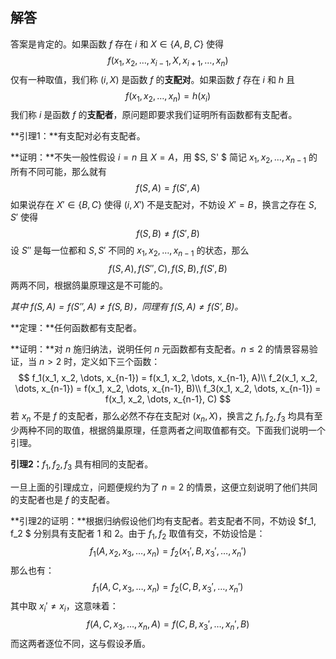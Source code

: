 ## 解答

答案是肯定的。如果函数 $f$ 存在 $i$ 和 $X\in \{A, B, C\}$ 使得
$$
f(x_1, x_2, \dots, x_{i-1}, X, x_{i+1}, \dots, x_n)
$$
仅有一种取值，我们称 $(i, X)$ 是函数 $f$ 的**支配对**。如果函数 $f$ 存在 $i$ 和 $h$ 且
$$
f(x_1, x_2, \dots, x_n) = h(x_i)
$$
我们称 $i$ 是函数 $f$ 的**支配者**，原问题即要求我们证明所有函数都有支配者。

**引理1：**有支配对必有支配者。

**证明：**不失一般性假设 $i=n$ 且 $X=A$，用 $S, S' $ 简记 $x_1, x_2, \dots, x_{n-1}$ 的所有不同可能，那么就有
$$
f(S, A) = f(S', A)
$$
如果说存在 $X'\in \{B, C\}$ 使得 $(i, X')$ 不是支配对，不妨设 $X' = B$，换言之存在 $S, S'$ 使得
$$
f(S, B)\ne f(S', B)
$$
设 $S''$ 是每一位都和 $S, S'$ 不同的 $x_1, x_2, \dots, x_{n-1}$ 的状态，那么
$$
f(S, A), f(S'', C), f(S, B), f(S', B)
$$
两两不同，根据鸽巢原理这是不可能的。

*其中 $f(S, A)=f(S'', A)\ne f(S, B)$，同理有 $f(S, A)\ne f(S', B)$。*

**定理：**任何函数都有支配者。

**证明：**对 $n$ 施归纳法，说明任何 $n$ 元函数都有支配者。$n\le 2$ 的情景容易验证，当 $n>2$ 时，定义如下三个函数：
$$
f_1(x_1, x_2, \dots, x_{n-1}) = f(x_1, x_2, \dots, x_{n-1}, A)\\
f_2(x_1, x_2, \dots, x_{n-1}) = f(x_1, x_2, \dots, x_{n-1}, B)\\
f_3(x_1, x_2, \dots, x_{n-1}) = f(x_1, x_2, \dots, x_{n-1}, C)
$$
若 $x_n$ 不是 $f$ 的支配者，那么必然不存在支配对 $(x_n, X)$，换言之 $f_1, f_2, f_3$ 均具有至少两种不同的取值，根据鸽巢原理，任意两者之间取值都有交。下面我们说明一个引理。

**引理2：**$f_1, f_2, f_3$ 具有相同的支配者。

一旦上面的引理成立，问题便规约为了 $n=2$ 的情景，这便立刻说明了他们共同的支配者也是 $f$ 的支配者。

**引理2的证明：**根据归纳假设他们均有支配者。若支配者不同，不妨设 $f_1, f_2 $ 分别具有支配者 $1$ 和 $2$。由于 $f_1, f_2$ 取值有交，不妨设恰是：
$$
f_1(A, x_2, x_3, \dots, x_n) = f_2(x_1', B, x_3', \dots, x_n')
$$
那么也有：
$$
f_1(A, C, x_3, \dots, x_n) = f_2(C, B, x_3', \dots, x_n')
$$
其中取 $x_i'\ne x_i$，这意味着：
$$
f(A, C, x_3, \dots, x_n, A) = f(C, B, x_3', \dots, x_n', B)
$$
而这两者逐位不同，这与假设矛盾。